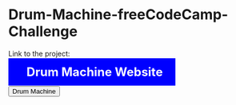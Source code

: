 # Drum-Machine-freeCodeCamp-Challenge


Link to the project:

<a href="https://everlasting12.github.io/Drum-Machine-freeCodeCamp-Challenge/" style="text-decoration:none;background:blue;padding:13px 25px; font-size:1.5rem;font-weight:700;color:#fff"><i class="fas fa-drum" style="color:yellow" ></i> &nbsp; Drum Machine Website</a>


<button onclick="location.href='https://everlasting12.github.io/Drum-Machine-freeCodeCamp-Challenge/'">Drum Machine</button>
